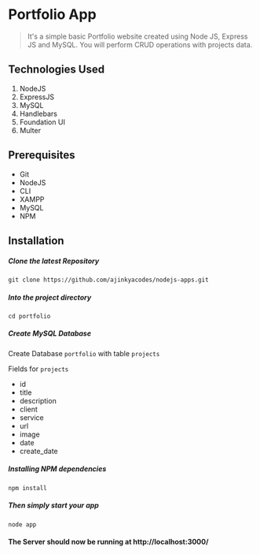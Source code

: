 # Portfolio App
> It's a simple basic Portfolio website created using Node JS, Express JS and MySQL. You will perform CRUD operations with projects data.

## Technologies Used
1.  NodeJS
2.  ExpressJS
3.  MySQL
4.  Handlebars
5.  Foundation UI
6.  Multer

## Prerequisites
- Git
- NodeJS
- CLI
- XAMPP
- MySQL
- NPM

## Installation

##### Clone the latest Repository

`git clone https://github.com/ajinkyacodes/nodejs-apps.git`

##### Into the project directory

`cd portfolio`

##### Create MySQL Database

Create Database `portfolio` with table `projects`

Fields for `projects`
- id
- title
- description
- client
- service
- url
- image
- date
- create_date

##### Installing NPM dependencies

`npm install`

##### Then simply start your app

`node app`

#### The Server should now be running at http://localhost:3000/ 
